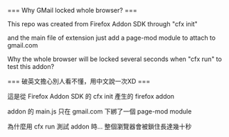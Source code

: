=== Why GMail locked whole browser? ===

This repo was created from Firefox Addon SDK through "cfx init"

and the main file of extension just add a page-mod module to attach to gmail.com

Why the whole browser will be locked several seconds when "cfx run" to test this addon?

=== 破英文擔心別人看不懂，用中文說一次XD ===

這是從 Firefox Addon SDK 的 cfx init 產生的 firefox addon

addon 的 main.js 只在 gmail.com 下綁了一個 page-mod module

為什麼用 cfx run 測試 addon 時… 整個瀏覽器會被鎖住長達幾十秒
